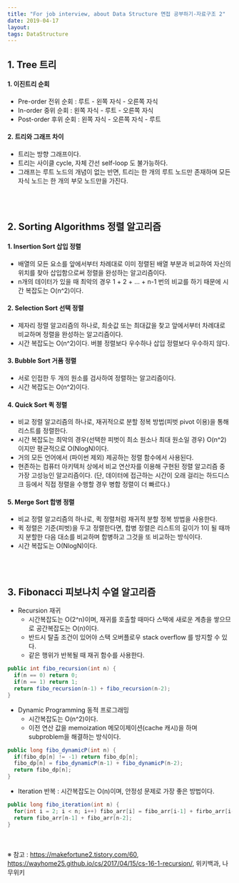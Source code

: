 ```yaml
---
title: "For job interview, about Data Structure 면접 공부하기-자료구조 2"
date: 2019-04-17
layout:
tags: DataStructure
---
```


## 1. Tree 트리
#### 1. 이진트리 순회
- Pre-order 전위 순회 : 루트 - 왼쪽 자식 - 오른쪽 자식
- In-order 중위 순회 : 왼쪽 자식 - 루트 - 오른쪽 자식
- Post-order 후위 순회 : 왼쪽 자식 - 오른쪽 자식 - 루트

#### 2. 트리와 그래프 차이
- 트리는 방향 그래프이다.
- 트리는 사이클 cycle, 자체 간선 self-loop 도 불가능하다.
- 그래프는 루트 노드의 개념이 없는 반면, 트리는 한 개의 루트 노드만 존재하며 모든 자식 노드는 한 개의 부모 노드만을 가진다.

<br><br>
## 2. Sorting Algorithms 정렬 알고리즘
#### 1. Insertion Sort 삽입 정렬
- 배열의 모든 요소를 앞에서부터 차례대로 이미 정렬된 배열 부분과 비교하여 자신의 위치를 찾아 삽입함으로써 정렬을 완성하는 알고리즘이다.
- n개의 데이터가 있을 때 최악의 경우 1 + 2 + ... + n-1 번의 비교를 하기 때문에 시간 복잡도는 O(n^2)이다.

#### 2. Selection Sort 선택 정렬
- 제자리 정렬 알고리즘의 하나로, 최솟값 또는 최대값을 찾고 앞에서부터 차례대로 비교하며 정렬을 완성하는 알고리즘이다.
- 시간 복잡도는 O(n^2)이다. 버블 정렬보다 우수하나 삽입 정렬보다 우수하지 않다.

#### 3. Bubble Sort 거품 정렬
- 서로 인접한 두 개의 원소를 검사하여 정렬하는 알고리즘이다. 
- 시간 복잡도는 O(n^2)이다.

#### 4. Quick Sort 퀵 정렬
- 비교 정렬 알고리즘의 하나로, 재귀적으로 분할 정복 방법(피벗 pivot 이용)을 통해 리스트를 정렬한다. 
- 시간 복잡도는 최악의 경우(선택한 피벗이 최소 원소나 최대 원소일 경우) O(n^2)이지만 평균적으로 O(NlogN)이다.
- 거의 모든 언어에서 (파이썬 제외) 제공하는 정렬 함수에서 사용된다.
- 현존하는 컴퓨터 아키텍처 상에서 비교 연산자를 이용해 구현된 정렬 알고리즘 중 가장 고성능인 알고리즘이다. (단, 데이터에 접근하는 시간이 오래 걸리는 하드디스크 등에서 직접 정렬을 수행할 경우 병합 정렬이 더 빠르다.)

#### 5. Merge Sort 합병 정렬
- 비교 정렬 알고리즘의 하나로, 퀵 정렬처럼 재귀적 분할 정복 방법을 사용한다. 
- 퀵 정렬은 기준(피벗)을 두고 정렬한다면, 합병 정렬은 리스트의 길이가 1이 될 때까지 분할한 다음 대소를 비교하며 합병하고 그것을 또 비교하는 방식이다.
- 시간 복잡도는 O(NlogN)이다.

<br><br>
## 3. Fibonacci 피보나치 수열 알고리즘
- Recursion 재귀
  - 시간복잡도는 O(2^n)이며, 재귀를 호출할 때마다 스택에 새로운 계층을 쌓으므로 공간복잡도는 O(n)이다.
  - 반드시 탈출 조건이 있어야 스택 오버플로우 stack overflow 를 방지할 수 있다.
  - 같은 행위가 반복될 때 재귀 함수를 사용한다.
```java
public int fibo_recursion(int n) {
  if(n == 0) return 0;
  if(n == 1) return 1;
  return fibo_recursion(n-1) + fibo_recursion(n-2);
}
```
- Dynamic Programming 동적 프로그래밍
  - 시간복잡도는 O(n^2)이다.
  - 이전 연산 값을 memoization 메모이제이션(cache 캐시)을 하며 subproblem을 해결하는 방식이다.
```java
public long fibo_dynamicP(int n) {
  if(fibo_dp[n] != -1) return fibo_dp[n];
  fibo_dp[n] = fibo_dynamicP(n-1) + fibo_dynamicP(n-2);
  return fibo_dp[n];
}
```
- Iteration 반복 : 시간복잡도는 O(n)이며, 안정성 문제로 가장 좋은 방법이다. 
```java
public long fibo_iteration(int n) {
  for(int i = 2; i < n; i++) fibo_arr[i] = fibo_arr[i-1] + firbo_arr[i-2];
  return fibo_arr[n-1] + fibo_arr[n-2];
}
```



<br><br>
※ 참고 : https://makefortune2.tistory.com/60, https://wayhome25.github.io/cs/2017/04/15/cs-16-1-recursion/, 위키백과, 나무위키 


